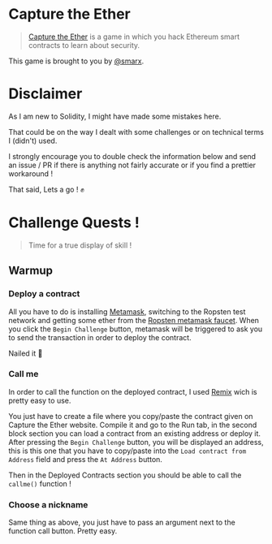 # Capture the Ether

> [Capture the Ether](https://capturetheether.com/challenges/) is a game in which you hack Ethereum smart contracts to learn about security.

This game is brought to you by [@smarx](https://twitter.com/smarx).

# Disclaimer

As I am new to Solidity, I might have made some mistakes here.

That could be on the way I dealt with some challenges or on technical terms I (didn't) used.

I strongly encourage you to double check the information below and send an issue / PR if there is anything not fairly accurate or if you find a prettier workaround !

That said, Lets a go ! :fist:

# Challenge Quests !

> Time for a true display of skill !

## Warmup

### Deploy a contract

All you have to do is installing [Metamask](https://metamask.io/), switching to the Ropsten test network and getting some ether from the [Ropsten metamask faucet](https://faucet.metamask.io/).
When you click the `Begin Challenge` button, metamask will be triggered to ask you to send the transaction in order to deploy the contract.

Nailed it :tada:

### Call me

In order to call the function on the deployed contract, I used [Remix](https://remix.ethereum.org/) wich is pretty easy to use.

You just have to create a file where you copy/paste the contract given on Capture the Ether website. Compile it and go to the Run tab, in the second block section you can load a contract from an existing address or deploy it. After pressing the `Begin Challenge` button, you will be displayed an address, this is this one that you have to copy/paste into the `Load contract from Address` field and press the `At Address` button.

Then in the Deployed Contracts section you should be able to call the `callme()` function !

### Choose a nickname

Same thing as above, you just have to pass an argument next to the function call button.
Pretty easy.

